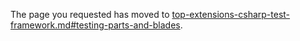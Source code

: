 
   The page you requested has moved to [top-extensions-csharp-test-framework.md#testing-parts-and-blades](top-extensions-csharp-test-framework.md#testing-parts-and-blades). 

